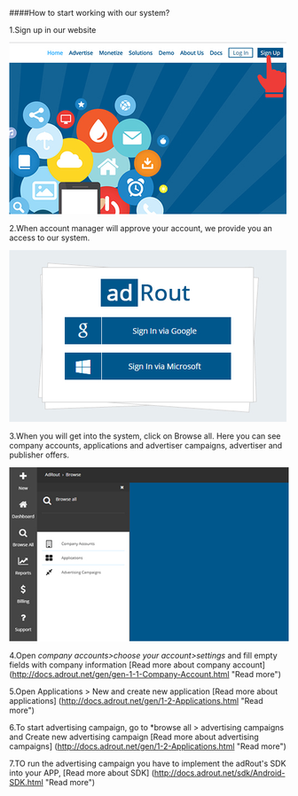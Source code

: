 ####How to start working with our system?

1.Sign up in our website

![](../images/1-step.jpg)

2.When account manager will approve your account, we provide you an access to our system.

![](../images/2-step.jpg)

3.When you will get into the system, click on Browse all. Here you can see company accounts, applications and advertiser campaigns, advertiser and publisher offers.

![](../images/3-step.jpg)

4.Open *company accounts>choose your account>settings* and fill empty fields with company information [Read more about company account] (http://docs.adrout.net/gen/gen-1-1-Company-Account.html "Read more")

5.Open Applications > New and create new application [Read more about applications] (http://docs.adrout.net/gen/1-2-Applications.html "Read more")

6.To start advertising campaign, go to *browse all > advertising campaigns and Create new advertising campaign [Read more about advertising campaigns] (http://docs.adrout.net/gen/1-2-Applications.html "Read more")

7.TO run the advertising campaign you have to implement the adRout's SDK into your APP, [Read more about SDK] (http://docs.adrout.net/sdk/Android-SDK.html "Read more")